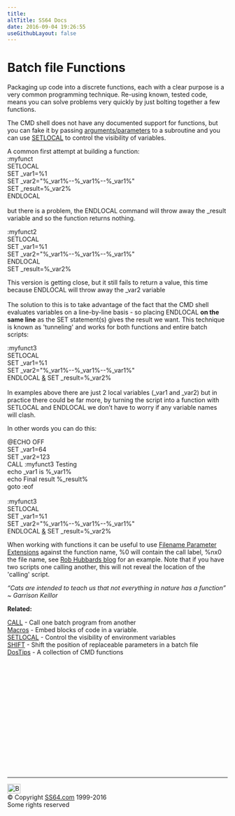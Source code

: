 ```yaml
---
title:
altTitle: SS64 Docs
date: 2016-09-04 19:26:55
useGithubLayout: false
---
```

<!-- #BeginLibraryItem "/Library/head_ntsyntax.lbi" --><!-- #EndLibraryItem --><h1>Batch file Functions </h1> 
<p>Packaging up code into a discrete functions, each with a clear purpose is a very common programming technique. Re-using known, tested code, means you can solve problems very quickly by just bolting together a few functions.</p>
<p>The CMD shell does not have any documented support for functions, but you can fake it by passing <a href="syntax-args.html">arguments/parameters</a> to a subroutine and you can use <a href="setlocal.html">SETLOCAL</a>  to control the visibility of variables. </p>
<p>A common first attempt at building a function:<br>
<span class="code">:myfunct<br>
SETLOCAL<br>
SET _var1=%1<br>
SET _var2="%_var1%--%_var1%--%_var1%"<br>
SET _result=%_var2%<br>
ENDLOCAL
</span><br>
<br>
but there is a problem, the ENDLOCAL command will throw away the <span class="code">_result</span> variable and so the function returns nothing. </p>
<p><span class="code">:myfunct2<br>
SETLOCAL<br>
SET _var1=%1<br>
SET _var2="%_var1%--%_var1%--%_var1%"<br>
ENDLOCAL<br>
SET _result=%_var2%</span></p>
<p>This version is getting close, but it still fails to return a value, this time because ENDLOCAL  will throw away the <span class="code">_var2</span> variable<br>
<br>
The solution to this is to take advantage of the fact that the CMD shell evaluates variables on a line-by-line basis - so placing ENDLOCAL <b>on the same line</b> as the SET statement(s)  gives the result we want. This technique is known as 'tunneling' and works for both functions and entire batch scripts:</p>
<p><span class="code">:myfunct3<br>
SETLOCAL<br>
SET _var1=%1<br>
SET _var2="%_var1%--%_var1%--%_var1%"<br>
ENDLOCAL <a href="syntax-redirection.html">&amp;</a> SET _result=%_var2%</span><br>
<br>
In examples above there are just 2 local variables (_var1 and _var2) but in practice there could be far more, by turning the script into a function with SETLOCAL and ENDLOCAL we don’t have to worry if any variable names will clash.</p>
<p>In other words you can do this:</p>
<p class="code">@ECHO OFF <br>
SET _var1=64<br>
SET _var2=123<br>
CALL :myfunct3 Testing<br>
echo _var1 is %_var1%<br>
echo Final result %_result%<br>
goto :eof<br> 
<br>
:myfunct3<br>
SETLOCAL<br>
SET _var1=%1<br>
SET _var2="%_var1%--%_var1%--%_var1%"<br>
ENDLOCAL <a href="syntax-redirection.html">&amp;</a> SET _result=%_var2%</p>
<p>When working with functions it can be useful to use <a href="syntax-args.html">Filename Parameter Extensions</a> against the function name, <span class="code">%0</span> will contain the call label, <span class="code">%nx0</span>  the file name, see <a href="http://rhubbarb.wordpress.com/2009/06/17/batch-func-param-filename/">Rob Hubbards blog</a> for an example. Note that if you have two scripts one calling another, this will not reveal the location of the 'calling' script.</p>
<p class="quote"><i>“Cats are intended to teach us that not everything in nature has a function” ~ Garrison Keillor</i>
</p><p><b>Related:</b></p>
<p>  <a href="call.html">CALL</a> - Call one batch program from another<br>
<a href="syntax-macros.html">Macros</a> - Embed blocks of code in a variable.<br>
<a href="setlocal.html">SETLOCAL</a> - Control the visibility of environment variables<br>
<a href="shift.html">SHIFT</a> - Shift the position of replaceable parameters in a batch file<br>
<a href="http://www.dostips.com/DtCodeCmdLib.php">DosTips</a> - A collection of CMD functions </p><!-- #BeginLibraryItem "/Library/foot_nt.lbi" --><p>
<!-- windows300 -->
<ins class="adsbygoogle" style="display:inline-block;width:300px;height:250px" data-ad-client="ca-pub-6140977852749469" data-ad-slot="7649547908"></ins>
<script>
(adsbygoogle = window.adsbygoogle || []).push({});
</script></p>
<hr>
<div id="bl" class="footer"><a href="syntax-functions.html#"><img src="../images/top.png" width="30" height="22" alt="Back to the Top"></a></div>
<div id="br" class="footer, tagline">© Copyright <a href="../index.html">SS64.com</a> 1999-2016<br>
Some rights reserved</div><!-- #EndLibraryItem -->

